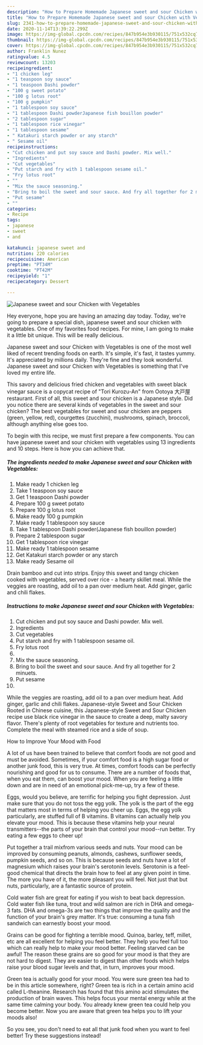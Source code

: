 ```yaml
---
description: "How to Prepare Homemade Japanese sweet and sour Chicken with Vegetables"
title: "How to Prepare Homemade Japanese sweet and sour Chicken with Vegetables"
slug: 2341-how-to-prepare-homemade-japanese-sweet-and-sour-chicken-with-vegetables
date: 2020-11-14T13:39:22.299Z
image: https://img-global.cpcdn.com/recipes/847b954e3b930115/751x532cq70/japanese-sweet-and-sour-chicken-with-vegetables-recipe-main-photo.jpg
thumbnail: https://img-global.cpcdn.com/recipes/847b954e3b930115/751x532cq70/japanese-sweet-and-sour-chicken-with-vegetables-recipe-main-photo.jpg
cover: https://img-global.cpcdn.com/recipes/847b954e3b930115/751x532cq70/japanese-sweet-and-sour-chicken-with-vegetables-recipe-main-photo.jpg
author: Franklin Nunez
ratingvalue: 4.5
reviewcount: 13203
recipeingredient:
- "1 chicken leg"
- "1 teaspoon soy sauce"
- "1 teaspoon Dashi powder"
- "100 g sweet potato"
- "100 g lotus root"
- "100 g pumpkin"
- "1 tablespoon soy sauce"
- "1 tablespoon Dashi powderJapanese fish bouillon powder"
- "2 tablespoon sugar"
- "1 tablespoon rice vinegar"
- "1 tablespoon sesame"
- " Katakuri starch powder or any starch"
- " Sesame oil"
recipeinstructions:
- "Cut chicken and put soy sauce and Dashi powder. Mix well."
- "Ingredients"
- "Cut vegetables"
- "Put starch and fry with 1 tablespoon sesame oil."
- "Fry lotus root"
- ""
- "Mix the sauce seasoning."
- "Bring to boil the sweet and sour sauce. And fry all together for 2 minuets."
- "Put sesame"
- ""
categories:
- Recipe
tags:
- japanese
- sweet
- and

katakunci: japanese sweet and 
nutrition: 220 calories
recipecuisine: American
preptime: "PT34M"
cooktime: "PT42M"
recipeyield: "1"
recipecategory: Dessert

---
```



![Japanese sweet and sour Chicken with Vegetables](https://img-global.cpcdn.com/recipes/847b954e3b930115/751x532cq70/japanese-sweet-and-sour-chicken-with-vegetables-recipe-main-photo.jpg)

Hey everyone, hope you are having an amazing day today. Today, we're going to prepare a special dish, japanese sweet and sour chicken with vegetables. One of my favorites food recipes. For mine, I am going to make it a little bit unique. This will be really delicious.

Japanese sweet and sour Chicken with Vegetables is one of the most well liked of recent trending foods on earth. It's simple, it's fast, it tastes yummy. It's appreciated by millions daily. They're fine and they look wonderful. Japanese sweet and sour Chicken with Vegetables is something that I've loved my entire life.

This savory and delicious fried chicken and vegetables with sweet black vinegar sauce is a copycat recipe of &#34;Tori Kurozu-An&#34; from Ootoya 大戸屋 restaurant. First of all, this sweet and sour chicken is a Japanese style. Did you notice there are several kinds of vegetables in the sweet and sour chicken? The best vegetables for sweet and sour chicken are peppers (green, yellow, red), courgettes (zucchini), mushrooms, spinach, broccoli, although anything else goes too.


To begin with this recipe, we must first prepare a few components. You can have japanese sweet and sour chicken with vegetables using 13 ingredients and 10 steps. Here is how you can achieve that.

<!--inarticleads1-->

##### The ingredients needed to make Japanese sweet and sour Chicken with Vegetables:

1. Make ready 1 chicken leg
1. Take 1 teaspoon soy sauce
1. Get 1 teaspoon Dashi powder
1. Prepare 100 g sweet potato
1. Prepare 100 g lotus root
1. Make ready 100 g pumpkin
1. Make ready 1 tablespoon soy sauce
1. Take 1 tablespoon Dashi powder(Japanese fish bouillon powder)
1. Prepare 2 tablespoon sugar
1. Get 1 tablespoon rice vinegar
1. Make ready 1 tablespoon sesame
1. Get  Katakuri starch powder or any starch
1. Make ready  Sesame oil


Drain bamboo and cut into strips. Enjoy this sweet and tangy chicken cooked with vegetables, served over rice - a hearty skillet meal. While the veggies are roasting, add oil to a pan over medium heat. Add ginger, garlic and chili flakes. 

<!--inarticleads2-->

##### Instructions to make Japanese sweet and sour Chicken with Vegetables:

1. Cut chicken and put soy sauce and Dashi powder. Mix well.
1. Ingredients
1. Cut vegetables
1. Put starch and fry with 1 tablespoon sesame oil.
1. Fry lotus root
1. 
1. Mix the sauce seasoning.
1. Bring to boil the sweet and sour sauce. And fry all together for 2 minuets.
1. Put sesame
1. 


While the veggies are roasting, add oil to a pan over medium heat. Add ginger, garlic and chili flakes. Japanese-style Sweet and Sour Chicken Rooted in Chinese cuisine, this Japanese-style Sweet and Sour Chicken recipe use black rice vinegar in the sauce to create a deep, malty savory flavor. There&#39;s plenty of root vegetables for texture and nutrients too. Complete the meal with steamed rice and a side of soup. 

How to Improve Your Mood with Food


A lot of us have been trained to believe that comfort foods are not good and must be avoided. Sometimes, if your comfort food is a high sugar food or another junk food, this is very true. At times, comfort foods can be perfectly nourishing and good for us to consume. There are a number of foods that, when you eat them, can boost your mood. When you are feeling a little down and are in need of an emotional pick-me-up, try a few of these.

Eggs, would you believe, are terrific for helping you fight depression. Just make sure that you do not toss the egg yolk. The yolk is the part of the egg that matters most in terms of helping you cheer up. Eggs, the egg yolk particularly, are stuffed full of B vitamins. B vitamins can actually help you elevate your mood. This is because these vitamins help your neural transmitters--the parts of your brain that control your mood--run better. Try eating a few eggs to cheer up!

Put together a trail mixfrom various seeds and nuts. Your mood can be improved by consuming peanuts, almonds, cashews, sunflower seeds, pumpkin seeds, and so on. This is because seeds and nuts have a lot of magnesium which raises your brain's serotonin levels. Serotonin is a feel-good chemical that directs the brain how to feel at any given point in time. The more you have of it, the more pleasant you will feel. Not just that but nuts, particularly, are a fantastic source of protein.

Cold water fish are great for eating if you wish to beat back depression. Cold water fish like tuna, trout and wild salmon are rich in DHA and omega-3 fats. DHA and omega-3s are two things that improve the quality and the function of your brain's grey matter. It's true: consuming a tuna fish sandwich can earnestly boost your mood. 

Grains can be good for fighting a terrible mood. Quinoa, barley, teff, millet, etc are all excellent for helping you feel better. They help you feel full too which can really help to make your mood better. Feeling starved can be awful! The reason these grains are so good for your mood is that they are not hard to digest. They are easier to digest than other foods which helps raise your blood sugar levels and that, in turn, improves your mood.

Green tea is actually good for your mood. You were sure green tea had to be in this article somewhere, right? Green tea is rich in a certain amino acid called L-theanine. Research has found that this amino acid stimulates the production of brain waves. This helps focus your mental energy while at the same time calming your body. You already knew green tea could help you become better. Now you are aware that green tea helps you to lift your moods also!

So you see, you don't need to eat all that junk food when you want to feel better! Try  these suggestions  instead!

